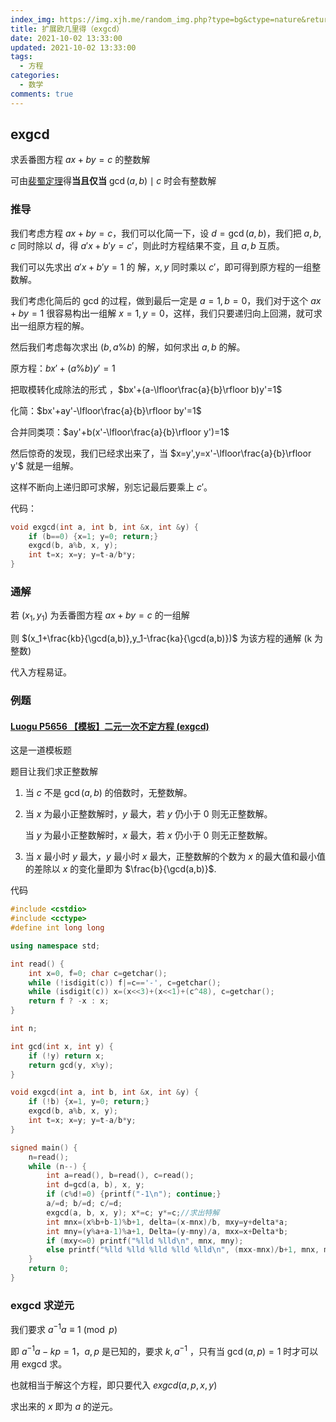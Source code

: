 ```yaml
---
index_img: https://img.xjh.me/random_img.php?type=bg&ctype=nature&return=302&seed=353463
title: 扩展欧几里得（exgcd）
date: 2021-10-02 13:33:00
updated: 2021-10-02 13:33:00
tags:
  - 方程
categories:
  - 数学
comments: true
---
```

## exgcd

求丢番图方程 $ax+by=c$ 的整数解

可由[裴蜀定理](https://baike.baidu.com/item/%E8%A3%B4%E8%9C%80%E5%AE%9A%E7%90%86/5186593)得**当且仅当** $\gcd(a,b)\mid c$ 时会有整数解

### 推导

我们考虑方程 $ax+by=c$，我们可以化简一下，设 $d=\gcd(a,b)$，我们把 $a,b,c$ 同时除以 $d$，得 $a'x+b'y=c'$，则此时方程结果不变，且 $a,b$ 互质。

我们可以先求出 $a'x+b'y=1$ 的 解，$x,y$ 同时乘以 $c'$，即可得到原方程的一组整数解。

我们考虑化简后的 gcd 的过程，做到最后一定是 $a=1,b=0$，我们对于这个 $ax+by=1$ 很容易构出一组解 $x=1,y=0$，这样，我们只要递归向上回溯，就可求出一组原方程的解。

然后我们考虑每次求出 $(b,a\%b)$ 的解，如何求出 $a,b$ 的解。

原方程：$bx'+(a\%b)y'=1$

把取模转化成除法的形式 ，$bx'+(a-\lfloor\frac{a}{b}\rfloor b)y'=1$

化简：$bx'+ay'-\lfloor\frac{a}{b}\rfloor by'=1$

合并同类项：$ay'+b(x'-\lfloor\frac{a}{b}\rfloor y')=1$

然后惊奇的发现，我们已经求出来了，当 $x=y',y=x'-\lfloor\frac{a}{b}\rfloor y'$ 就是一组解。

这样不断向上递归即可求解，别忘记最后要乘上 $c'$。

代码：

```c++
void exgcd(int a, int b, int &x, int &y) {
	if (b==0) {x=1; y=0; return;}
	exgcd(b, a%b, x, y);
	int t=x; x=y; y=t-a/b*y;
}
```

### 通解

若 $(x_1,y_1)$ 为丢番图方程 $ax+by=c$ 的一组解

则 $(x_1+\frac{kb}{\gcd(a,b)},y_1-\frac{ka}{\gcd(a,b)})$ 为该方程的通解 (k 为整数)

代入方程易证。

### 例题

#### [Luogu P5656 【模板】二元一次不定方程 (exgcd)](https://www.luogu.com.cn/problem/P5656)

这是一道模板题

题目让我们求正整数解

1. 当 $c$ 不是 $\gcd(a,b)$ 的倍数时，无整数解。

2. 当 $x$ 为最小正整数解时，$y$ 最大，若 $y$ 仍小于 $0$ 则无正整数解。

   当 $y$ 为最小正整数解时，$x$ 最大，若 $x$ 仍小于 $0$ 则无正整数解。

3. 当 $x$ 最小时 $y$ 最大，$y$ 最小时 $x$ 最大，正整数解的个数为 $x$ 的最大值和最小值的差除以 $x$ 的变化量即为 $\frac{b}{\gcd(a,b)}$.

代码

```c++
#include <cstdio>
#include <cctype>
#define int long long

using namespace std;

int read() {
	int x=0, f=0; char c=getchar();
	while (!isdigit(c)) f|=c=='-', c=getchar();
	while (isdigit(c)) x=(x<<3)+(x<<1)+(c^48), c=getchar();
	return f ? -x : x;
}

int n;

int gcd(int x, int y) {
	if (!y) return x;
	return gcd(y, x%y);
}

void exgcd(int a, int b, int &x, int &y) {
	if (!b) {x=1, y=0; return;}
	exgcd(b, a%b, x, y);
	int t=x; x=y; y=t-a/b*y;
}

signed main() {
	n=read();
	while (n--) {
		int a=read(), b=read(), c=read();
		int d=gcd(a, b), x, y;
		if (c%d!=0) {printf("-1\n"); continue;}
		a/=d; b/=d; c/=d;
		exgcd(a, b, x, y); x*=c; y*=c;//求出特解
		int mnx=(x%b+b-1)%b+1, delta=(x-mnx)/b, mxy=y+delta*a;
		int mny=(y%a+a-1)%a+1, Delta=(y-mny)/a, mxx=x+Delta*b;
		if (mxy<=0) printf("%lld %lld\n", mnx, mny);
		else printf("%lld %lld %lld %lld %lld\n", (mxx-mnx)/b+1, mnx, mny, mxx, mxy);
	}
	return 0;
}
```

### exgcd 求逆元

我们要求 $a^{-1}a\equiv 1\pmod p$

即 $a^{-1}a-kp=1$，$a,p$ 是已知的，要求 $k,a^{-1}$ ，只有当 $\gcd(a, p)=1$ 时才可以用 exgcd 求。

也就相当于解这个方程，即只要代入 $exgcd(a,p,x,y)$

求出来的 $x$ 即为 $a$ 的逆元。
